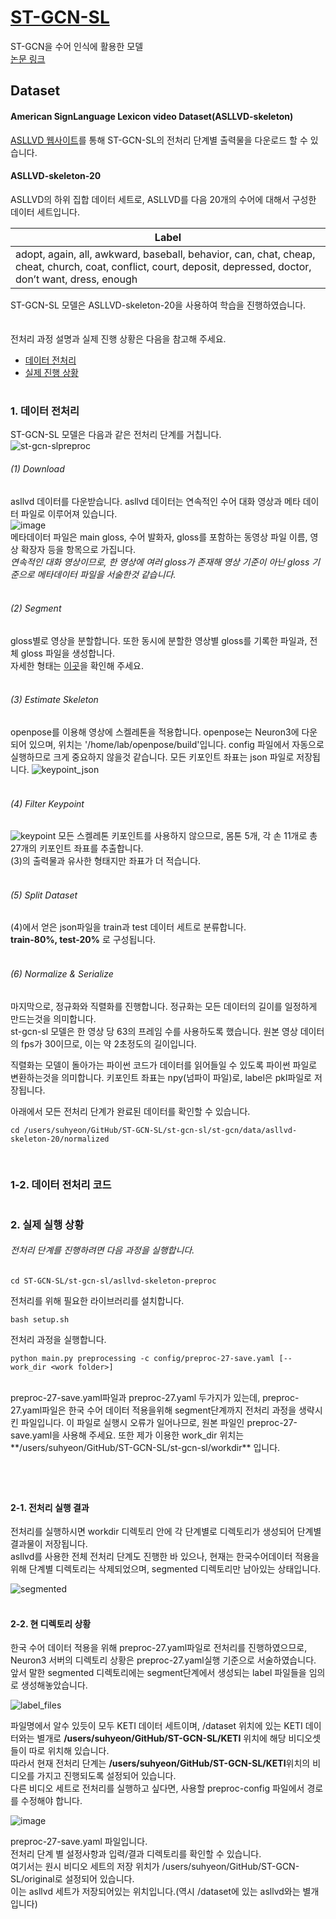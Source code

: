 # [ST-GCN-SL](https://github.com/amorim-cleison/st-gcn-sl)
ST-GCN을 수어 인식에 활용한 모델  
[논문 링크](https://arxiv.org/abs/1901.11164)  
  
## Dataset  
#### American SignLanguage Lexicon video Dataset(ASLLVD-skeleton)
[ASLLVD 웹사이트](http://www.cin.ufpe.br/~cca5/asllvd-skeleton/)를 통해 ST-GCN-SL의 전처리 단계별 출력물을 다운로드 할 수 있습니다.  
#### ASLLVD-skeleton-20  
ASLLVD의 하위 집합 데이터 세트로, ASLLVD를 다음 20개의 수어에 대해서 구성한 데이터 세트입니다.  
  
|Label|
|-------|
|adopt, again, all, awkward, baseball, behavior, can, chat, cheap, cheat, church, coat, conflict, court, deposit, depressed, doctor, don’t want, dress, enough|

ST-GCN-SL 모델은 ASLLVD-skeleton-20을 사용하여 학습을 진행하였습니다.  
<br/><br/>
전처리 과정 설명과 실제 진행 상황은 다음을 참고해 주세요.  
- [데이터 전처리](https://github.com/LimSuH/NIL-st-gcn/edit/main/ST-GCN-SL_README.md#1-%EB%8D%B0%EC%9D%B4%ED%84%B0-%EC%A0%84%EC%B2%98%EB%A6%AC)  
- [실제 진행 상황](https://github.com/LimSuH/NIL-st-gcn/edit/main/ST-GCN-SL_README.md#2-%EC%8B%A4%EC%A0%9C-%EC%8B%A4%ED%96%89-%EC%83%81%ED%99%A9)
#



### 1. 데이터 전처리  
ST-GCN-SL 모델은 다음과 같은 전처리 단계를 거칩니다.  
![st-gcn-slpreproc](https://www.cin.ufpe.br/~cca5/img/dataset_preprocessing.png)  


###### (1) Download  
asllvd 데이터를 다운받습니다. 
asllvd 데이터는 연속적인 수어 대화 영상과 메타 데이터 파일로 이루어져 있습니다.  
![image](https://user-images.githubusercontent.com/82634312/179709829-6fa41ae2-d5bb-4060-82f4-1d12be64d417.png)  
메타데이터 파일은 main gloss, 수어 발화자, gloss를 포함하는 동영상 파일 이름, 영상 확장자 등을 항목으로 가집니다.  
*연속적인 대화 영상이므로, 한 영상에 여러 gloss가 존재해 영상 기준이 아닌 gloss 기준으로 메타데이터 파일을 서술한것 같습니다.*  
<br/>

###### (2) Segment  
gloss별로 영상을 분할합니다. 또한 동시에 분할한 영상별 gloss를 기록한 파일과, 전체 gloss 파일을 생성합니다.  
자세한 형태는 [이곳](https://github.com/LimSuH/NIL-st-gcn/edit/main/ST-GCN-SL_README.md#2-2-%ED%98%84-%EB%94%94%EB%A0%89%ED%86%A0%EB%A6%AC-%EC%83%81%ED%99%A9)을 확인해 주세요.  
<br/>
###### (3) Estimate Skeleton  
openpose를 이용해 영상에 스켈레톤을 적용합니다.  openpose는 Neuron3에 다운되어 있으며, 위치는 '/home/lab/openpose/build'입니다. config 파일에서 자동으로 실행하므로 크게 중요하지 않을것 같습니다.  모든 키포인트 좌표는 json 파일로 저장됩니다.
![keypoint_json](https://www.cin.ufpe.br/~cca5/img/openpose_coordinates.PNG)  
<br/>
###### (4) Filter Keypoint  
![keypoint](https://www.cin.ufpe.br/~cca5/img/filtered_keypoints_hand.png)
모든 스켈레톤 키포인트를 사용하지 않으므로, 몸톤 5개, 각 손 11개로 총 27개의 키포인트 좌표를 추출합니다.  
(3)의 출력물과 유사한 형태지만 좌표가 더 적습니다.  
<br/>
###### (5) Split Dataset  
(4)에서 얻은 json파일을 train과 test 데이터 세트로 분류합니다.  
**train-80%, test-20%** 로 구성됩니다.  
<br/>
###### (6) Normalize & Serialize  
마지막으로, 정규화와 직렬화를 진행합니다.
정규화는 모든 데이터의 길이를 일정하게 만드는것을 의미합니다.  
st-gcn-sl 모델은 한 영상 당 63의 프레임 수를 사용하도록 했습니다. 원본 영상 데이터의 fps가 30이므로, 이는 약 2초정도의 길이입니다.  
  
직렬화는 모델이 돌아가는 파이썬 코드가 데이터를 읽어들일 수 있도록 파이썬 파일로 변환하는것을 의미합니다.
키포인트 좌표는 npy(넘파이 파일)로, label은 pkl파일로 저장됩니다.  
  
아래에서 모든 전처리 단계가 완료된 데이터를 확인할 수 있습니다.  
```
cd /users/suhyeon/GitHub/ST-GCN-SL/st-gcn-sl/st-gcn/data/asllvd-skeleton-20/normalized
```


<br/>

### 1-2. 데이터 전처리 코드



#
### 2. 실제 실행 상황
###### 전처리 단계를 진행하려면 다음 과정을 실행합니다.  
```
cd ST-GCN-SL/st-gcn-sl/asllvd-skeleton-preproc
```  

전처리를 위해 필요한 라이브러리를 설치합니다.  
```
bash setup.sh 
```
전처리 과정을 실행합니다.  
```
python main.py preprocessing -c config/preproc-27-save.yaml [--work_dir <work folder>]
```
<br/>
preproc-27-save.yaml파일과 preproc-27.yaml 두가지가 있는데, preproc-27.yaml파일은 한국 수어 데이터 적용을위해 segment단계까지 전처리 과정을 생략시킨 파일입니다.  
이 파일로 실행시 오류가 일어나므로, 원본 파일인 preproc-27-save.yaml을 사용해 주세요.  
또한 제가 이용한 work_dir 위치는 **/users/suhyeon/GitHub/ST-GCN-SL/st-gcn-sl/workdir** 입니다. 
<br/>  

#
<br/>  

#### 2-1. 전처리 실행 결과  
  
전처리를 실행하시면 workdir 디렉토리 안에 각 단계별로 디렉토리가 생성되어 단계별 결과물이 저장됩니다.  
asllvd를 사용한 전체 전처리 단계도 진행한 바 있으나, 현재는 한국수어데이터 적용을 위해 단계별 디렉토리는 삭제되었으며, segmented 디렉토리만 남아있는 상태입니다.  
  
![segmented](https://user-images.githubusercontent.com/82634312/179699877-cd73f387-81e4-4b4d-912c-16aed3cf3717.png)  <br/><br/>

#### 2-2. 현 디렉토리 상황
한국 수어 데이터 적용을 위해 preproc-27.yaml파일로 전처리를 진행하였으므로, Neuron3 서버의 디렉토리 상황은 preproc-27.yaml실행 기준으로 서술하였습니다.  
앞서 말한 segmented 디렉토리에는 segment단계에서 생성되는 label 파일들을 임의로 생성해놓았습니다.  

![label_files](https://user-images.githubusercontent.com/82634312/179699762-ee6a3c85-549e-4f27-af68-5cbee6dd2f21.png)  

파일명에서 알수 있듯이 모두 KETI 데이터 세트이며, /dataset 위치에 있는 KETI 데이터와는 별개로 **/users/suhyeon/GitHub/ST-GCN-SL/KETI** 위치에 해당 비디오셋들이 따로 위치해 있습니다.  
따라서 현재 전처리 단계는 **/users/suhyeon/GitHub/ST-GCN-SL/KETI**위치의 비디오를 가지고 진행되도록 설정되어 있습니다.  
다른 비디오 세트로 전처리를 실행하고 싶다면, 사용할 preproc-config 파일에서 경로를 수정해야 합니다.  

![image](https://user-images.githubusercontent.com/82634312/179703735-e5e18762-de9d-4b89-85d7-f8abb75e5a52.png)  

preproc-27-save.yaml 파일입니다.  
전처리 단계 별 설정사항과 입력/결과 디렉토리를 확인할 수 있습니다.  
여기서는 원시 비디오 세트의 저장 위치가 /users/suhyeon/GitHub/ST-GCN-SL/original로 설정되어 있습니다.  
이는 asllvd 세트가 저장되어있는 위치입니다.(역시 /dataset에 있는 asllvd와는 별개입니다)  

<br/><br/><br/><br/>
